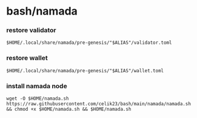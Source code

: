 # bash/namada

### restore validator
```
$HOME/.local/share/namada/pre-genesis/"$ALIAS"/validator.toml
```

### restore wallet
```
$HOME/.local/share/namada/pre-genesis/"$ALIAS"/wallet.toml
```

### install namada node
```
wget -O $HOME/namada.sh https://raw.githubusercontent.com/celik23/bash/main/namada/namada.sh  && chmod +x $HOME/namada.sh && $HOME/namada.sh
```


